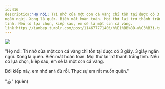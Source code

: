 ```yaml
---
id:416
description:"Họ nói: Trí nhớ của một con cá vàng chỉ tồn tại được có 3 giây. 3 giây
ngắn ngủi. Xong là quên. Biến mất hoàn toàn. Mọi thứ lại trở thành trắng
tinh. Nếu có lựa chọn, kiếp sau, em sẽ là một con cá vàng.
link:https://iambep.tumblr.com/post/114677771406/h%E1%BB%8D-n%C3%B3i-tr%C3%AD-nh%E1%BB%9B-c%E1%BB%A7a-m%E1%BB%99t-con-c%C3%A1-v%C3%A0ng-ch%E1%BB%89-t%E1%BB%93n-t%E1%BA%A1i
---
```


![](https://64.media.tumblr.com/ac7fddda3308af99ca19001023dd5113/tumblr_nltvcsMXQO1u3a9rjo1_500.jpg)

"Họ nói: Trí nhớ của một con cá vàng chỉ tồn tại được có 3 giây. 3 giây
ngắn ngủi. Xong là quên. Biến mất hoàn toàn. Mọi thứ lại trở thành trắng
tinh. Nếu có lựa chọn, kiếp sau, em sẽ là một con cá vàng.

Bởi kiếp này, em nhớ anh đủ rồi. Thực sự em rất muốn quên."

"忘" (quên)